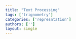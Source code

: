 ```yaml
---
title: "Text Processing"
tags: ['trignometry']
categories: ['represntation']
authors: ['']
layout: single
---
```

